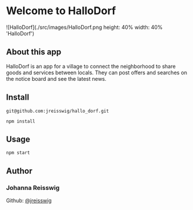 # Welcome to HalloDorf

![HalloDorf](./src/images/HalloDorf.png height: 40% width: 40% 'HalloDorf')

## About this app

HalloDorf is an app for a village to connect the neighborhood to share goods and services between locals. They can post offers and searches on the notice board and see the latest news.

## Install

`git@github.com:jreisswig/hallo_dorf.git`

`npm install`

## Usage

`npm start`

## Author

### Johanna Reisswig

Github: [@jreisswig](https://github.com/jreisswig)
